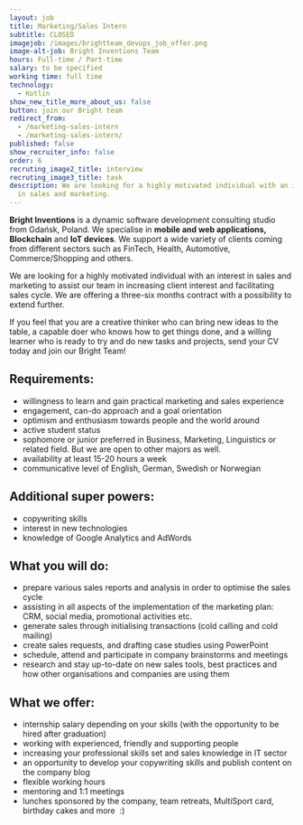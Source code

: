 ```yaml
---
layout: job
title: Marketing/Sales Intern
subtitle: CLOSED
imagejob: /images/brightteam_devops_job_offer.png
image-alt-job: Bright Inventions Team
hours: Full-time / Part-time
salary: to be specified
working time: full time
technology:
  - Kotlin
show_new_title_more_about_us: false
button: join our Bright team
redirect_from:
  - /marketing-sales-intern
  - /marketing-sales-intern/
published: false
show_recruiter_info: false
order: 6
recruting_image2_title: interview
recruting_image3_title: task
description: We are looking for a highly motivated individual with an interest
  in sales and marketing.
---
```


**Bright Inventions** is a dynamic software development consulting studio from Gdańsk, Poland. We specialise in **mobile and web applications, Blockchain** and **IoT devices**. We support a wide variety of clients coming from different sectors such as FinTech, Health, Automotive, Commerce/Shopping and others.

We are looking for a highly motivated individual with an interest in sales and marketing to assist our team in increasing client interest and facilitating sales cycle. We are offering a three-six months contract with a possibility to extend further.

If you feel that you are a creative thinker who can bring new ideas to the table, a capable doer who knows how to get things done, and a willing learner who is ready to try and do new tasks and projects, send your CV today and join our Bright Team!

## Requirements: 
- willingness to learn and gain practical marketing and sales experience
- engagement, can-do approach and a goal orientation
- optimism and enthusiasm towards people and the world around
- active student status
- sophomore or junior preferred in Business, Marketing, Linguistics or related field. But we are open to other majors as well.
- availability at least 15-20 hours a week
- communicative level of English, German, Swedish or Norwegian 

## Additional super powers: 

- copywriting skills
- interest in new technologies
- knowledge of Google Analytics and AdWords

## What you will do:

- prepare various sales reports and analysis in order to optimise the sales cycle
- assisting in all aspects of the implementation of the marketing plan: CRM, social media, promotional activities etc.
- generate sales through initialising transactions (cold calling and cold mailing)
- create sales requests, and drafting case studies using PowerPoint
- schedule, attend and participate in company brainstorms and meetings
- research and stay up-to-date on new sales tools, best practices and how other organisations and companies are using them

## What we offer: 

- internship salary depending on your skills (with the opportunity to be hired after graduation)
- working with experienced, friendly and supporting people &nbsp;
- increasing your professional skills set and sales knowledge in IT sector
- an opportunity to develop your copywriting skills and publish content on the company blog
- flexible working hours
- mentoring and 1:1 meetings
- lunches sponsored by the company, team retreats, MultiSport card, birthday cakes and more &nbsp;:)
